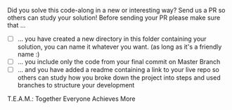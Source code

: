 Did you solve this code-along in a new or interesting way? Send us a PR so others can study your solution! Before sending your PR please make sure that ...

- [ ] ... you have created a new directory in this folder containing your solution, you can name it whatever you want. (as long as it's a friendly name :)
- [ ] ... you include only the code from your final commit on Master Branch
- [ ] ... and you have added a readme containing a link to your live repo so others can study how you broke down the project into steps and used branches to structure your development

T.E.A.M.: Together Everyone Achieves More
